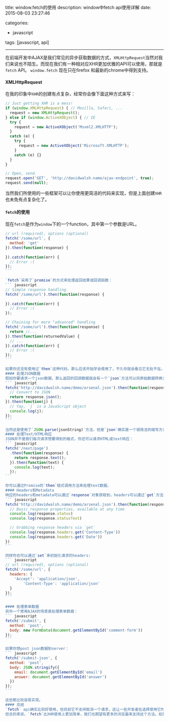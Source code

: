 title: window.fetch的使用
description: window中fetch api使用详解
date: 2015-08-03 23:27:46

categories: 
- javascript

tags: [javascript, api]

---
在前端开发中AJAX是我们常见的异步获取数据的方式，`XMLHttpRequest`当然对我们来说也不陌生。而现在我们有一种相对应XHR更加优雅的API可以使用，那就是`fetch` API。 <!-- more --> `window.fetch` 现在只在firefox 和最新的chrome中得到支持。

#### XMLHttpRequest
在我的印象中`XHR`的创建有点复杂，经常你会像下面这种方式来写：
``` javascript
// Just getting XHR is a mess!
if (window.XMLHttpRequest) { // Mozilla, Safari, ...
  request = new XMLHttpRequest();
} else if (window.ActiveXObject) { // IE
  try {
    request = new ActiveXObject('Msxml2.XMLHTTP');
  } 
  catch (e) {
    try {
      request = new ActiveXObject('Microsoft.XMLHTTP');
    } 
    catch (e) {}
  }
}

// Open, send.
request.open('GET', 'http://davidwalsh.name/ajax-endpoint', true);
request.send(null);
```
当然我们所使用的一些框架可以让你使用更简洁的代码来实现，但是上面创建`XHR` 也未免有点复杂化了。
#### `fetch`的使用
现在`fetch`是作为`window`下的一个function，其中第一个参数是URL。
```` javascript
// url (required), options (optional)
fetch('/some/url', {
  method: 'get'
}).then(function(response) {
  
}).catch(function(err) {
  // Error :(
});
```

`fetch`采用了`promise`的方式来处理返回结果或回调函数：
``` javascript
// Simple response handling
fetch('/some/url').then(function(response) {
  
}).catch(function(err) {
  // Error :(
});

// Chaining for more "advanced" handling
fetch('/some/url').then(function(response) {
  return //...
}).then(function(returnedValue) {
  // ...
}).catch(function(err) {
  // Error :(
});
```

如果你还没有使用过`then`这种代码，那么应该开始学会使用了，不久你就会看见它无处不在。
#### 处理JSON数据
假如你要请求一个json数据，那么返回的回调数据就会有一个`json`方法可以将原始数据转换为javascript对象：
``` javascript
fetch('http://davidwalsh.name/demo/arsenal.json').then(function(response) { 
  // Convert to JSON
  return response.json();
}).then(function(j) {
  // Yay, `j` is a JavaScript object
  console.log(j); 
});
```

当然这是使用了`JSON.parse(jsonString)`方法，但是`json`确实是一个很简洁的缩写方式。
#### 处理Text/HTML响应
JSON并不是我们每次请求想要得到的格式，你还可以请求HTML或text响应：
``` javascript
fetch('/next/page')
  .then(function(response) {
    return response.text();
  }).then(function(text) { 
    console.log(text); 
  });
```

你可以通过Promise的`then`链式调用方法来处理text数据。
#### Headers和Metadata
响应的headers和metadata可以通过`response`对象获取到，headers可以通过`get`方法获取：
``` javascript
fetch('http://davidwalsh.name/demo/arsenal.json').then(function(response) {
  // Basic response properties, available at any time
  console.log(response.status)
  console.log(response.statusText)

  // Grabbing response headers via `get`
  console.log(response.headers.get('Content-Type'))
  console.log(response.headers.get('Date'))
})
```

同样你也可以通过`set`来初始化请求的headers:
``` javascript
// url (required), options (optional)
fetch('/some/url', {
  headers: {
    'Accept': 'application/json',
        'Content-Type': 'application/json'
  }
});
```

#### 处理表单数据
另外一个常用AJAX的场景是处理表单数据：
``` javascript
fetch('/submit', {
  method: 'post',
  body: new FormData(document.getElementById('comment-form'))
});
```

如果你想post json数据到server：
``` javascript
fetch('/submit-json', {
  method: 'post',
  body: JSON.stringify({
    email: document.getElementById('email')
    answer: document.getElementById('answer')
  })
});
```

这些都比较容易实现。
#### 总结
`fetch` api确实比较好使用，但目前它不支持取消一个请求，这让一些开发者在选择使用它时有些犹豫。  
但总的来说，`fetch`比XHR使用上更加简单，我们也期望有更多的浏览器来支持这个方法。如果你想更深入的了解这个api，可以参考：[Introduction to Fetch](http://updates.html5rocks.com/2015/03/introduction-to-fetch)，当然Github上也有对应的polyfill：[Github's implementation](https://github.com/github/fetch)。
